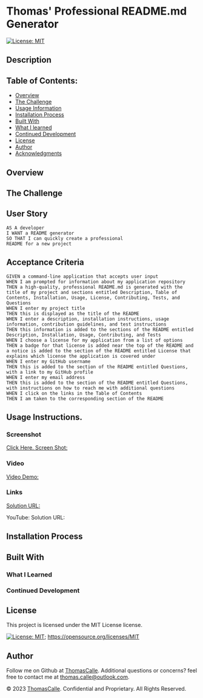 # Thomas' Professional README.md Generator

[![License: MIT](https://img.shields.io/badge/License-MIT-yellow.svg)](https://opensource.org/licenses/MIT)
  
## Description

## Table of Contents:
- [Overview](#Overview)
- [The Challenge](#The-Challenge)
- [Usage Information](#Usage-Information)
- [Installation Process](#Installation-Process)
- [Built With](#Built-With)
- [What I learned](What-I-Learned)
- [Continued Development](#Continued-Development)
- [License](#License)
- [Author](#Author)
- [Acknowledgments](#Acknowledgments)

## Overview
## The Challenge
## User Story
```
AS A developer
I WANT a README generator
SO THAT I can quickly create a professional 
README for a new project
```

## Acceptance Criteria
```
GIVEN a command-line application that accepts user input
WHEN I am prompted for information about my application repository
THEN a high-quality, professional README.md is generated with the title of my project and sections entitled Description, Table of Contents, Installation, Usage, License, Contributing, Tests, and Questions
WHEN I enter my project title
THEN this is displayed as the title of the README
WHEN I enter a description, installation instructions, usage information, contribution guidelines, and test instructions
THEN this information is added to the sections of the README entitled Description, Installation, Usage, Contributing, and Tests
WHEN I choose a license for my application from a list of options
THEN a badge for that license is added near the top of the README and a notice is added to the section of the README entitled License that explains which license the application is covered under
WHEN I enter my GitHub username
THEN this is added to the section of the README entitled Questions, with a link to my GitHub profile
WHEN I enter my email address
THEN this is added to the section of the README entitled Questions, with instructions on how to reach me with additional questions
WHEN I click on the links in the Table of Contents
THEN I am taken to the corresponding section of the README
```

## Usage Instructions.
### Screenshot 
[Click Here. Screen Shot:](https://github.com/ThomasCalle)
### Video 
[Video Demo:](https://github.com/ThomasCalle)
### Links
[Solution URL:](https://thomascalle.github.io/Thomas-Professional-README-Generator/)

YouTube:
Solution URL:

## Installation Process

## Built With

### What I Learned

### Continued Development

## License
  
This project is licensed under the MIT License license.
  
[![License: MIT](https://img.shields.io/badge/License-MIT-yellow.svg)](https://opensource.org/licenses/MIT);
https://opensource.org/licenses/MIT
  
## Author
Follow me on Github at [ThomasCalle](https://github.com/ThomasCalle). Additional questions or concerns? feel free to contact me at thomas.calle@outlook.com.

© 2023 [ThomasCalle](https://github.com/ThomasCalle). Confidential and Proprietary. All Rights Reserved.